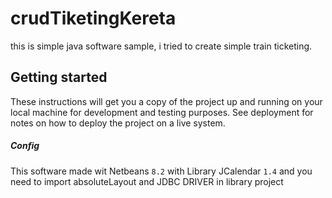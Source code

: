 # crudTiketingKereta

this is simple java software sample, i tried to create simple train ticketing.

## Getting started
These instructions will get you a copy of the project up and running on your local machine for development and testing purposes. See deployment for notes on how to deploy the project on a live system.

##### Config
This software made wit Netbeans `8.2` with Library JCalendar `1.4` and you need to import absoluteLayout and JDBC DRIVER in library project
